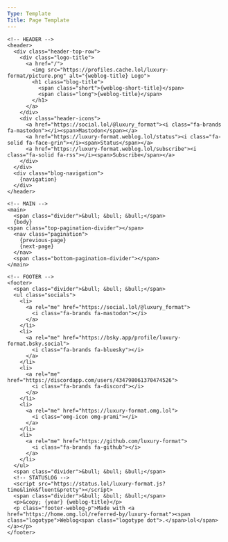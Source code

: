 ```yaml
---
Type: Template
Title: Page Template
---
```


<!DOCTYPE html>
<html lang="en">
  <!-- Page Template -->
  <!-- configuration/page-template.md -->
  <!-- HEAD -->
  <!-- HEAD -->
  <head>
    <!-- Primary metadata -->
    <meta charset="UTF-8">
    <meta name="viewport" content="width=device-width, initial-scale=1">
    <title>{weblog-title}</title>
    <meta name="description" content="{weblog-description}">
    <meta name="author" content="{author}">
    <!-- OpenGraph metadata -->
    <meta property="og:title" content="{weblog-title}">
    <meta property="og:description" content="{weblog-description}">
    <meta property="og:type" content="article">
    <meta property="og:url" content="{permalink}">
    <meta property="og:image" content="https://profiles.cache.lol/luxury-format/picture.png">
    <!-- Fediverse (Mastodon) -->
    <meta name="fediverse:creator" content="@luxury_format@social.lol">
    <link rel="me" href="https://social.lol/@luxury_format">
    <!-- FEEDS -->
    <link rel="alternate" type="application/atom+xml" title="{weblog-title} Atom Feed" href="{atom-url}">
    <link rel="alternate" type="application/rss+xml" title="{weblog-title} RSS Feed" href="{rss-url}">
    <link rel="alternate" type="application/json" title="{weblog-title} JSON Feed" href="{json-url}">
    <!-- BLOGROLL -->
    <!-- <link rel="blogroll" type="text/xml" href="/blogroll/opml.xml" title="{weblog-title} blogroll"> -->
    <!-- ICONS -->
    <link rel='icon' href='https://luxury-format.omg.lol/favicon.ico'>
    <!-- APPLE-TOUCH-ICON.PNG -->
    <link rel="apple-touch-icon" href="https://profiles.cache.lol/luxury-format/picture.png">
    <meta name="apple-mobile-web-app-title" content="{weblog-short-title}">
    <meta name="apple-mobile-web-app-capable" content="yes">
    <!-- SITE.WEBMANIFEST -->
    <link rel="manifest" href="/site.webmanifest">
    <!-- COLOR SCHEME -->
    <meta name="color-scheme" content="light dark">
    <!-- THEME COLOR -->
    <meta name="theme-color" content="#FFFFFF" media="(prefers-color-scheme: light)">
    <meta name="theme-color" content="#000000" media="(prefers-color-scheme: dark)">
    <!-- /style.css -->
    <link rel="stylesheet" href="/css/style.css">
  </head>
  
  <!-- BODY -->
  <body>
    
    <!-- HEADER -->
    <header>
      <div class="header-top-row">
        <div class="logo-title">
          <a href="/">
            <img src="https://profiles.cache.lol/luxury-format/picture.png" alt="{weblog-title} Logo">
            <h1 class="blog-title">
              <span class="short">{weblog-short-title}</span>
              <span class="long">{weblog-title}</span>
            </h1>
          </a>
        </div>
        <div class="header-icons">
          <a href="https://social.lol/@luxury_format"><i class="fa-brands fa-mastodon"></i><span>Mastodon</span></a>
          <a href="https://luxury-format.weblog.lol/status"><i class="fa-solid fa-face-grin"></i><span>Status</span></a>
          <a href="https://luxury-format.weblog.lol/subscribe"><i class="fa-solid fa-rss"></i><span>Subscribe</span></a>
        </div>
      </div>
      <div class="blog-navigation">
        {navigation}
      </div>
    </header>
    
    <!-- MAIN -->
    <main>
      <span class="divider">&bull; &bull; &bull;</span>
      {body}
    <span class="top-pagination-divider"></span>
      <nav class="pagination">
        {previous-page}
        {next-page}
      </nav>
      <span class="bottom-pagination-divider"></span>
    </main>
    
    <!-- FOOTER -->
    <footer>
      <span class="divider">&bull; &bull; &bull;</span>
      <ul class="socials">
        <li>
          <a rel="me" href="https://social.lol/@luxury_format">
            <i class="fa-brands fa-mastodon"></i>
          </a>
        </li>
        <li>
          <a rel="me" href="https://bsky.app/profile/luxury-format.bsky.social">
            <i class="fa-brands fa-bluesky"></i>
          </a>
        </li>
        <li>
          <a rel="me" href="https://discordapp.com/users/434798061370474526">
            <i class="fa-brands fa-discord"></i>
          </a>
        </li>
        <li>
          <a rel="me" href="https://luxury-format.omg.lol">
            <i class="omg-icon omg-prami"></i>
          </a>
        </li>
        <li>
          <a rel="me" href="https://github.com/luxury-format">
            <i class="fa-brands fa-github"></i>
          </a>
        </li>
      </ul>
      <span class="divider">&bull; &bull; &bull;</span>
      <!-- STATUSLOG -->
      <script src="https://status.lol/luxury-format.js?time&link&fluent&pretty"></script>
      <span class="divider">&bull; &bull; &bull;</span>
      <p>&copy; {year} {weblog-title}</p>
      <p class="footer-weblog-p">Made with <a href="https://home.omg.lol/referred-by/luxury-format"><span class="logotype">Weblog<span class="logotype dot">.</span>lol</span></a></p>
    </footer>
    
  </body>
</html>